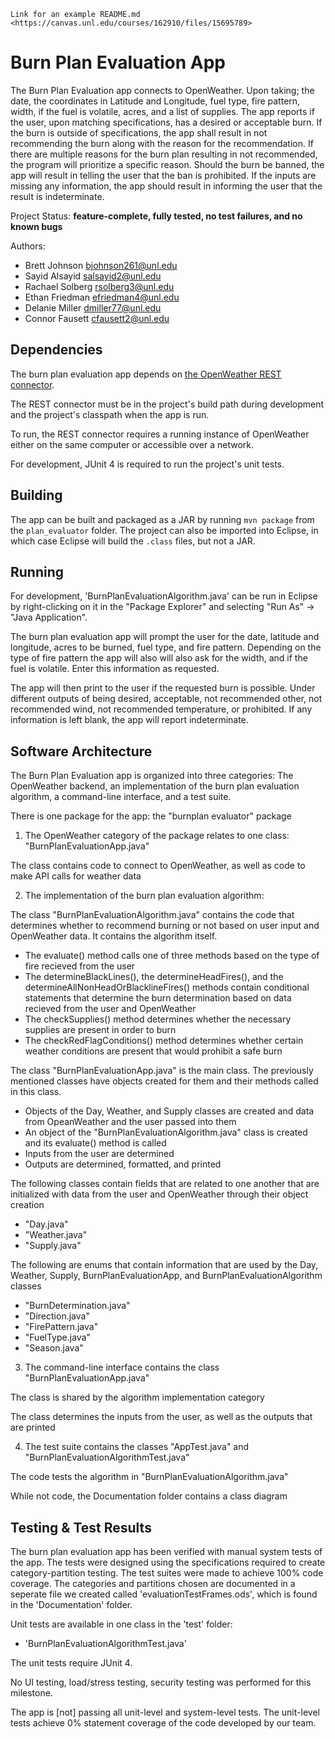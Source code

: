 	Link for an example README.md <https://canvas.unl.edu/courses/162910/files/15695789>

# Burn Plan Evaluation App

The Burn Plan Evaluation app connects to OpenWeather. Upon taking; the date, the coordinates in Latitude and Longitude, fuel type, fire pattern, width, if the fuel is volatile, acres, and a list of supplies. The app reports if the user, upon matching specifications, has a desired or acceptable burn. If the burn is outside of specifications, the app shall result in not recommending the burn along with the reason for the recommendation. If there are multiple reasons for the burn plan resulting in not recommended, the program will prioritize a specific reason. Should the burn be banned, the app will result in telling the user that the ban is prohibited. If the inputs are missing any information, the app should result in informing the user that the result is indeterminate.

Project Status: **feature-complete, fully tested, no test failures, and no known bugs**

Authors:
*	Brett Johnson <bjohnson261@unl.edu>
*	Sayid Alsayid <salsayid2@unl.edu>
*	Rachael Solberg <rsolberg3@unl.edu>
*	Ethan Friedman <efriedman4@unl.edu>
*	Delanie Miller <dmiller77@unl.edu>
*	Connor Fausett <cfausett2@unl.edu>

## Dependencies

The burn plan evaluation app depends on [the OpenWeather REST connector](https://git.unl.edu/soft-core/soft-160/openweather-rest-and-file-connector).

The REST connector must be in the project's build path during development and the project's classpath when the app is run.

To run, the REST connector requires a running instance of OpenWeather either
on the same computer or accessible over a network.

For development, JUnit 4 is required to run the project's unit tests.

## Building

The app can be built and packaged as a JAR by running `mvn package` from the `plan_evaluator` folder. The project can also be imported into Eclipse, in which case Eclipse will build the `.class` files, but not a JAR.

## Running

For development, 'BurnPlanEvaluationAlgorithm.java' can be run in Eclipse by right-clicking on it in the "Package Explorer" and selecting "Run As" → "Java Application".

The burn plan evaluation app will prompt the user for the date, latitude and longitude, acres to be burned, fuel type, and fire pattern. Depending on the type of fire pattern the app will also will also ask for the width, and if the fuel is volatile. Enter this information as requested. 

The app will then print to the user if the requested burn is possible. Under different outputs of being desired, acceptable, not recommended other, not recommended wind, not recommended temperature, or prohibited. If any information is left blank, the app will report indeterminate.

## Software Architecture

The Burn Plan Evaluation app is organized into three categories: The OpenWeather backend, an implementation of the burn plan evaluation algorithm, a command-line interface, and a test suite.

There is one package for the app: the "burnplan evaluator" package

1. The OpenWeather category of the package relates to one class: "BurnPlanEvaluationApp.java"

The class contains code to connect to OpenWeather, as well as code to make API calls for weather data
	
2. The implementation of the burn plan evaluation algorithm: 

The class "BurnPlanEvaluationAlgorithm.java" contains the code that determines whether to recommend burning or not based 
on user input and OpenWeather data. It contains the algorithm itself.
	
- The evaluate() method calls one of three methods based on the type of fire recieved from the user
- The determineBlackLines(), the determineHeadFires(), and the determineAllNonHeadOrBlacklineFires() methods contain 
conditional statements that determine the burn determination based on data recieved from the user and OpenWeather
- The checkSupplies() method determines whether the necessary supplies are present in order to burn
- The checkRedFlagConditions() method determines whether certain weather conditions are present that would
prohibit a safe burn
	
The class "BurnPlanEvaluationApp.java" is the main class. The previously mentioned classes have objects created 
for them and their methods called in this class.
	
- Objects of the Day, Weather, and Supply classes are created and data from OpeanWeather and the user passed into them
- An object of the "BurnPlanEvaluationAlgorithm.java" class is created and its evaluate() method is called
- Inputs from the user are determined
- Outputs are determined, formatted, and printed
		
The following classes contain fields that are related to one another that are initialized with data
from the user and OpenWeather through their object creation
	
- "Day.java"
- "Weather.java"
- "Supply.java"
		
The following are enums that contain information that are used by the Day, Weather, Supply, BurnPlanEvaluationApp, and 
BurnPlanEvaluationAlgorithm classes
	
- "BurnDetermination.java"
- "Direction.java"
- "FirePattern.java"
- "FuelType.java"
- "Season.java"
	
3. The command-line interface contains the class "BurnPlanEvaluationApp.java"

The class is shared by the algorithm implementation category
	
The class determines the inputs from the user, as well as the outputs that are printed
	
4. The test suite contains the classes "AppTest.java" and "BurnPlanEvaluationAlgorithmTest.java"

The code tests the algorithm in "BurnPlanEvaluationAlgorithm.java"

While not code, the Documentation folder contains a class diagram

## Testing & Test Results

The burn plan evaluation app has been verified with manual system tests of the app. The tests were designed using the specifications required to create category-partition testing. The test suites were made to achieve 100% code coverage. The categories and partitions chosen are documented in a seperate file we created called 'evaluationTestFrames.ods', which is found in the 'Documentation' folder.

Unit tests are available in one class in the 'test' folder:
* 'BurnPlanEvaluationAlgorithmTest.java'

The unit tests require JUnit 4.

No UI testing, load/stress testing, security testing was performed for this milestone.

The app is [not] passing all unit-level and system-level tests. The unit-level tests
achieve 0% statement coverage of the code developed by our team.